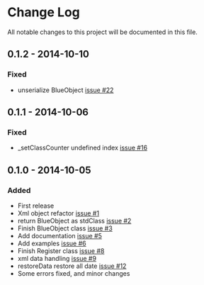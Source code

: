 # Change Log
All notable changes to this project will be documented in this file.

## 0.1.2 - 2014-10-10

### Fixed
* unserialize BlueObject [issue #22](https://github.com/chajr/class-kernel/issues/22)

## 0.1.1 - 2014-10-06

### Fixed
* _setClassCounter undefined index [issue #16](https://github.com/chajr/class-kernel/issues/16)

## 0.1.0 - 2014-10-05

### Added
* First release
* Xml object refactor [issue #1](https://github.com/chajr/class-kernel/issues/1)
* return BlueObject as stdClass [issue #2](https://github.com/chajr/class-kernel/issues/2)
* Finish BlueObject class [issue #3](https://github.com/chajr/class-kernel/issues/3)
* Add documentation [issue #5](https://github.com/chajr/class-kernel/issues/5)
* Add examples [issue #6](https://github.com/chajr/class-kernel/issues/6)
* Finish Register class [issue #8](https://github.com/chajr/class-kernel/issues/8)
* xml data handling [issue #9](https://github.com/chajr/class-kernel/issues/9)
* restoreData restore all date [issue #12](https://github.com/chajr/class-kernel/issues/12)
* Some errors fixed, and minor changes

